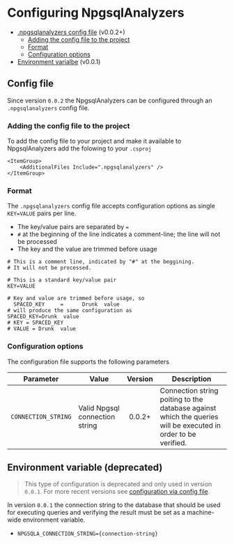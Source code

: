 # Configuring NpgsqlAnalyzers

- [.npgsqlanalyzers config file](#config-file) (v0.0.2+)
  - [Adding the config file to the project](#adding-the-config-file-to-the-project)
  - [Format](#format)
  - [Configuration options](#configuration-options)
- [Environment varialbe](#environment-variable-deprecated) (v0.0.1)

## Config file

Since version `0.0.2` the NpgsqlAnalyzers can be configured through an `.npgsqlanalyzers` config file.

### Adding the config file to the project

To add the config file to your project and make it available to  NpgsqlAnalyzers
add the folowing to your `.csproj`

```
<ItemGroup>
    <AdditionalFiles Include=".npgsqlanalyzers" />
</ItemGroup>
```

### Format

The `.npgsqlanalyzers` config file accepts configuration options as single `KEY=VALUE` pairs per line.

- The key/value pairs are separated by `=`
- `#` at the beginning of the line indicates a comment-line; the line will not be processed
- The key and the value are trimmed before usage

```
# This is a comment line, indicated by "#" at the beggining.
# It will not be processed.

# This is a standard key/value pair
KEY=VALUE

# Key and value are trimmed before usage, so
  SPACED_KEY     =      Drunk  value
# will produce the same configuration as
SPACED_KEY=Drunk  value
# KEY = SPACED_KEY
# VALUE = Drunk  value
```

### Configuration options

The configuration file supports the following parameters

| Parameter | Value | Version | Description |
| --------- | ----- | :-----: | ----------- |
| `CONNECTION_STRING` | Valid Npgsql connection string | 0.0.2+ | Connection string poiting to the database against which the queries will be executed in order to be verified. |

## Environment variable (deprecated)

> This type of configuration is deprecated and only used in version `0.0.1`. For more recent versions see [configuration via config file](#config-file).

In version `0.0.1` the connection string to the database that should be used for executing queries and verifying the
result must be set as a machine-wide environment variable.

- `NPGSQLA_CONNECTION_STRING={connection-string}`

